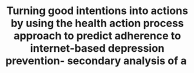 --- 
abstract: '' 
authors: 
 - AC Zarski
 -  M Berking
 -  D Reis
 -  D Lehr
 -  C Buntrock
 -  R Schwarzer
 -  admin
doi: '' 
featured: false 
publication: '*Journal of medical Internet research*, 14' 
publication_short: '' 
publishDate: '2018-01-01' 
title: 'Turning good intentions into actions by using the health action process approach to predict adherence to internet-based depression prevention- secondary analysis of a ' 
url_code: '' 
url_dataset: '' 
url_pdf: '' 
url_poster: '' 
url_project: '' 
url_slides: '' 
url_source: '' 
url_video: '' 
---